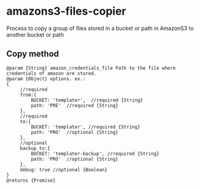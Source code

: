 amazons3-files-copier
=====================

Process to copy a group of files stored in a bucket or path in AmazonS3 to another bucket or path


Copy method
--------

	@param {String} amazon_credentials_file Path to the file where credentials of amazon are stored.
	@param {Object} options. ex.:
	{
		 //required
		 from:{
			 BUCKET: 'templater',  //required {String}
			 path: 'PRE'  //required {String}
		 },
		 //required
		 to:{
			 BUCKET: 'templater', //required {String}
			 path: 'PRO'  //optional {String}
		 },
		 //optional
		 backup_to:{
			 BUCKET: 'templater-backup', //required {String}
			 path: 'PRO'  //optional {String}
		 },
		 debug: true //optional {Boolean}
	}
	@returns {Promise}


